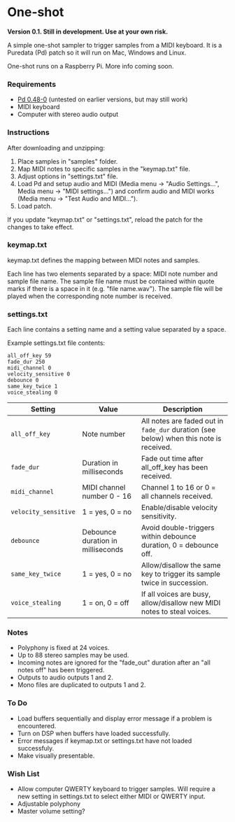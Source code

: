 # One-shot

**Version 0.1. Still in development. Use at your own risk.**

A simple one-shot sampler to trigger samples from a MIDI keyboard. It is a Puredata (Pd) patch so it will run on Mac, Windows and Linux.

One-shot runs on a Raspberry Pi. More info coming soon.

### Requirements

- [Pd 0.48-0](http://msp.ucsd.edu/software.html) (untested on earlier versions, but may still work)
- MIDI keyboard
- Computer with stereo audio output

### Instructions

After downloading and unzipping:

1. Place samples in "samples" folder.
2. Map MIDI notes to specific samples in the "keymap.txt" file.
3. Adjust options in "settings.txt" file.
4. Load Pd and setup audio and MIDI (Media menu -> "Audio Settings...", Media menu -> "MIDI settings...") and confirm audio and MIDI works (Media menu -> "Test Audio and MIDI...").
5. Load patch.

If you update "keymap.txt" or "settings.txt", reload the patch for the changes to take effect.

### keymap.txt

keymap.txt defines the mapping between MIDI notes and samples.

Each line has two elements separated by a space: MIDI note number and sample file name. The sample file name must be contained within quote marks if there is a space in it (e.g. "file name.wav"). The sample file will be played when the corresponding note number is received.

### settings.txt

Each line contains a setting name and a setting value separated by a space.

Example settings.txt file contents:
```
all_off_key 59
fade_dur 250
midi_channel 0
velocity_sensitive 0
debounce 0
same_key_twice 1
voice_stealing 0
```

| Setting | Value | Description |
| - | - | - |
| `all_off_key` | Note number | All notes are faded out in `fade_dur` duration (see below) when this note is received. |
| `fade_dur` | Duration in milliseconds | Fade out time after all_off_key has been received. |
| `midi_channel` | MIDI channel number 0 - 16 | Channel 1 to 16 or 0 = all channels received. |
| `velocity_sensitive` | 1 = yes, 0 = no | Enable/disable velocity sensitivity. |
| `debounce` | Debounce duration in milliseconds | Avoid double-triggers within debounce duration, 0 = debounce off. |
| `same_key_twice` | 1 = yes, 0 = no | Allow/disallow the same key to trigger its sample twice in succession. |
| `voice_stealing` | 1 = on, 0 = off | If all voices are busy, allow/disallow new MIDI notes to steal voices.

### Notes

- Polyphony is fixed at 24 voices.
- Up to 88 stereo samples may be used.
- Incoming notes are ignored for the "fade_out" duration after an "all notes off" has been triggered.
- Outputs to audio outputs 1 and 2.
- Mono files are duplicated to outputs 1 and 2.

### To Do

- Load buffers sequentially and display error message if a problem is encountered.
- Turn on DSP when buffers have loaded successfully.
- Error messages if keymap.txt or settings.txt have not loaded successfuly.
- Make visually presentable.

### Wish List

- Allow computer QWERTY keyboard to trigger samples. Will require a new setting in settings.txt to select either MIDI or QWERTY input.
- Adjustable polyphony
- Master volume setting?
